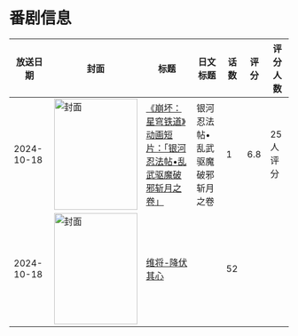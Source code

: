 # 番剧信息

|放送日期|封面|标题|日文标题|话数|评分|评分人数|
|---|---|---|---|---|---|---|
|2024-10-18|<img src="//lain.bgm.tv/pic/cover/c/cf/e5/520137_yhHqi.jpg" alt="封面" style="width:150px;height:200px;object-fit:cover;">|[《崩坏：星穹铁道》动画短片：「银河忍法帖•乱武驱魔破邪斩月之卷」](https://bangumi.tv/subject/520137)|银河忍法帖•乱武驱魔破邪斩月之卷|1|6.8|25人评分|
|2024-10-18|<img src="//lain.bgm.tv/pic/cover/c/23/bc/520629_50nRa.jpg" alt="封面" style="width:150px;height:200px;object-fit:cover;">|[维将-降伏其心](https://bangumi.tv/subject/520629)||52|||
